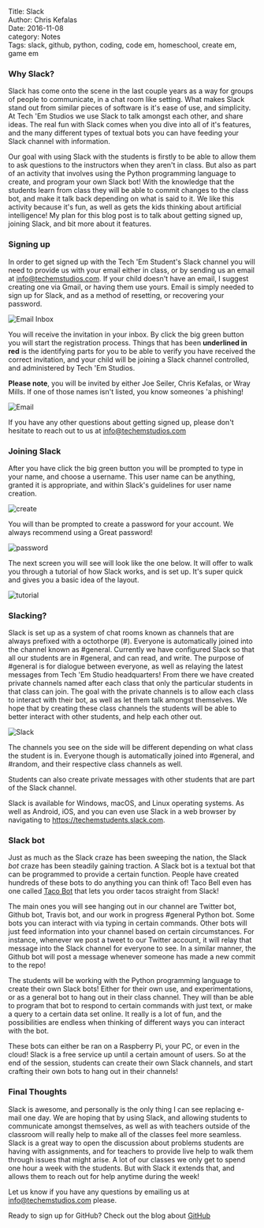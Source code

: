 Title: Slack        
Author: Chris Kefalas    
Date: 2016-11-08      
category: Notes    
Tags: slack, github, python, coding, code em, homeschool, create em, game em    

### Why Slack?  

Slack has come onto the scene in the last couple years as a way for groups of people to communicate, in a chat room like setting. What makes Slack stand out from similar pieces of software is it's ease of use, and simplicity. At Tech 'Em Studios we use Slack to talk amongst each other, and share ideas. The real fun with Slack comes when you
dive into all of it's features, and the many different types of textual bots you can have feeding your Slack channel with information.  

Our goal with using Slack with the students is firstly to be able to allow them to ask questions to the instructors when they aren't in class. But also as part of an activity
that involves using the Python programming language to create, and program your own Slack bot! With the knowledge that the students learn from class they will be able to commit changes to the class bot, and make it talk back depending on what is said to it. We like this activity because it's fun, as well as gets the kids thinking about artificial intelligence! My plan for this blog post is to talk about getting signed up, joining Slack, and bit more about it features.  

### Signing up  

In order to get signed up with the Tech 'Em Student's Slack channel you will need to provide us with your  email either in class, or by sending us an email at [info@techemstudios.com](mailto:info@techemstudios.com). If your child doesn't have an email, I suggest creating one via Gmail, or having them use yours. Email is simply needed to sign up for Slack, and as a method of resetting, or recovering your password.  

![Email Inbox](images/slack-gmail2.jpg)  

You will receive the invitation in your inbox. By click the big green button you will start the registration process. Things that has been **underlined in red** is the identifying parts for you to be able to verify you have received the correct invitation, and your child will be joining a Slack channel controlled, and administered by Tech 'Em Studios.  

**Please note**, you will be invited by either Joe Seiler, Chris Kefalas, or Wray Mills. If one of those names isn't listed, you know someones 'a phishing!  

![Email](images/slack-invite3.jpg)    

If you have any other questions about getting signed up, please don't hesitate to reach out to us at [info@techemstudios.com](mailto:info@techemstudios.com)    

### Joining Slack  

After you have click the big green button you will be prompted to type in your name, and choose a username. This user name can be anything, granted it is appropriate, and within Slack's guidelines for user name creation.  

![create](images/slack-create1.jpg)  

You will than be prompted to create a password for your account. We always recommend using a Great password!    

![password](images/slack-password4.jpg)  

The next screen you will see will look like the one below. It will offer to walk you through a tutorial of how Slack works, and is set up. It's super quick and gives you a basic idea of the layout.  

![tutorial](images/slack-tut6.jpg)  

### Slacking?  

Slack is set up as a system of chat rooms known as channels that are always prefixed with a octothorpe (#). Everyone is automatically joined into the channel known as #general. Currently we have configured Slack so that all our students are in #general, and can read, and write. The purpose of #general is for dialogue between everyone, as well as relaying the latest messages from Tech 'Em Studio headquarters! From there we have created private channels named after each class that only the particular students in that class can join. The goal with the private channels is to allow each class to interact with their bot, as well as let them talk amongst themselves. We hope that by creating these class channels the students will be able to better interact with other students, and help each other out.  

![Slack](images/slack-slack-5.jpg)  

The channels you see on the side will be different depending on what class the student is in. Everyone though is automatically joined into #general, and #random, and their respective class channels as well.  

Students can also create private messages with other students that are part of the Slack channel.  

Slack is available for Windows, macOS, and Linux operating systems. As well as Android, iOS, and you can even use Slack in a web browser by navigating to https://techemstudents.slack.com.  

### Slack bot  

Just as much as the Slack craze has been sweeping the nation, the Slack _bot_ craze has been steadily gaining traction. A Slack bot is a textual bot that can be programmed to provide a certain function. People have created hundreds of these bots to do anything you can think of! Taco Bell even has one called [Taco Bot](https://www.tacobell.com/feed/tacobot) that lets you order tacos straight from Slack!  

The main ones you will see hanging out in our channel are Twitter bot, Github bot, Travis bot, and our work in progress #general Python bot. Some bots you can interact with via typing in certain commands. Other bots will just feed information into your channel based on certain circumstances. For instance, whenever we post a tweet to our Twitter account, it will relay that message into the Slack channel for everyone to see. In a similar manner, the Github bot will post a message whenever someone has made a new commit to the repo!  

The students will be working with the Python programming language to create their own Slack bots! Either for their own use, and experimentations, or as a general bot to hang out in their class channel. They will than be able to program that bot to respond to certain commands with just text, or make a query to a certain data set online. It really is a lot of fun, and the possibilities are endless when thinking of different ways you can interact with the bot.  

These bots can either be ran on a Raspberry Pi, your PC, or even in the cloud! Slack is a free service up until a certain amount of users. So at the end of the session, students can create their own Slack channels, and start crafting their own bots to hang out in their channels!  

### Final Thoughts  

Slack is awesome, and personally is the only thing I can see replacing e-mail one day. We are hoping that by using Slack, and allowing students to communicate amongst themselves, as well as with teachers outside of the classroom will really help to make all of the classes feel more seamless. Slack is a great way to open the discussion about problems students are having with assignments, and for teachers to provide live help to walk them through issues that might arise. A lot of our classes we only get to spend one hour a week with the students. But with Slack it extends that, and allows them to reach out for help anytime during the week!  

Let us know if you have any questions by emailing us at [info@techemstudios.com](info@techemstudios.com) please.  

Ready to sign up for GitHub? Check out the blog about [GitHub](http://blog.techemstudios.com/github-part-one.html)  
